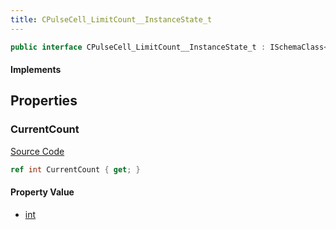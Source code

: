```yaml
---
title: CPulseCell_LimitCount__InstanceState_t
---
```


```csharp
public interface CPulseCell_LimitCount__InstanceState_t : ISchemaClass<CPulseCell_LimitCount__InstanceState_t>, ISchemaField, ISchemaClass, INativeHandle
```

#### Implements

## Properties

### CurrentCount

[Source Code](https://github.com/swiftly-solution/swiftlys2/blob/beta/managed/src/SwiftlyS2.Generated/Schemas/Interfaces/CPulseCell_LimitCount__InstanceState_t.cs#L16)

```csharp
ref int CurrentCount { get; }
```

#### Property Value

- [int](https://learn.microsoft.com/dotnet/api/system.int32)


